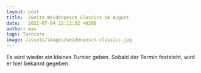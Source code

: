 ```yaml
---
layout: post
title:  Zweite Weidenpesch Classics im August
date:   2022-07-04 22:11:32 +0200
author: max
tags: Turniere
image: /assets/images/weidenpesch-classics.jpg
---
```


Es wird wieder ein kleines Turnier geben. Sobald der Termin feststeht, wird er hier bekannt gegeben.